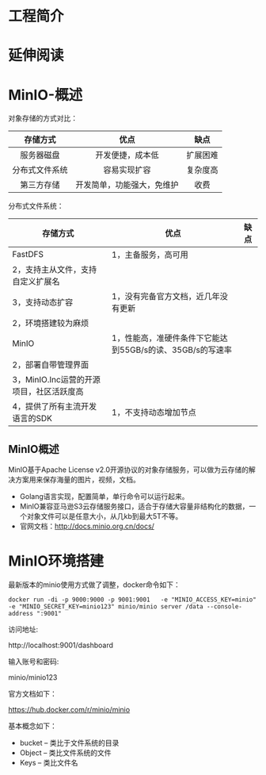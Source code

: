 # 工程简介

# 延伸阅读
# MinIO-概述

对象存储的方式对比：

|    存储方式    |            优点            |   缺点   |
| :------------: | :------------------------: | :------: |
|   服务器磁盘   |      开发便捷，成本低      | 扩展困难 |
| 分布式文件系统 |        容易实现扩容        | 复杂度高 |
|   第三方存储   | 开发简单，功能强大，免维护 |   收费   |

分布式文件系统：

| 存储方式                                 | 优点                                                      | 缺点 |
| ---------------------------------------- | --------------------------------------------------------- | ---- |
| FastDFS                                  | 1，主备服务，高可用                                       |      |
| 2，支持主从文件，支持自定义扩展名        |                                                           |      |
| 3，支持动态扩容                          | 1，没有完备官方文档，近几年没有更新                       |      |
| 2，环境搭建较为麻烦                      |                                                           |      |
| MinIO                                    | 1，性能高，准硬件条件下它能达到55GB/s的读、35GB/s的写速率 |      |
| 2，部署自带管理界面                      |                                                           |      |
| 3，MinIO.Inc运营的开源项目，社区活跃度高 |                                                           |      |
| 4，提供了所有主流开发语言的SDK           | 1，不支持动态增加节点                                     |      |



## MinIO概述

MinIO基于Apache License v2.0开源协议的对象存储服务，可以做为云存储的解决方案用来保存海量的图片，视频，文档。

- Golang语言实现，配置简单，单行命令可以运行起来。
- MinIO兼容亚马逊S3云存储服务接口，适合于存储大容量非结构化的数据，一个对象文件可以是任意大小，从几kb到最大5T不等。
- 官网文档：http://docs.minio.org.cn/docs/



# MinIO环境搭建

最新版本的minio使用方式做了调整，docker命令如下：

```shell
docker run -di -p 9000:9000 -p 9001:9001   -e "MINIO_ACCESS_KEY=minio" -e "MINIO_SECRET_KEY=minio123" minio/minio server /data --console-address ":9001"
```

访问地址:

http://localhost:9001/dashboard

输入账号和密码:

minio/minio123

官方文档如下：

https://hub.docker.com/r/minio/minio

基本概念如下：

- bucket – 类比于文件系统的目录
- Object – 类比文件系统的文件
- Keys – 类比文件名


